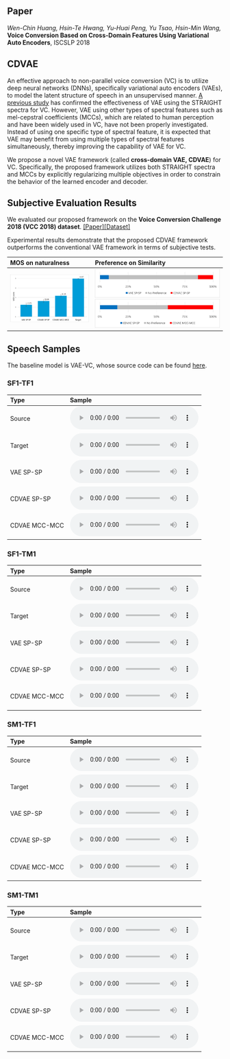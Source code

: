 ## Paper

_Wen-Chin Huang, Hsin-Te Hwang, Yu-Huai Peng, Yu Tsao, Hsin-Min Wang,_ **Voice Conversion Based on Cross-Domain Features Using Variational Auto Encoders**, ISCSLP 2018

## CDVAE

An effective approach to non-parallel voice conversion (VC) is to utilize deep neural networks (DNNs), specifically variational auto encoders (VAEs), to model the latent structure of speech in an unsupervised manner. [A previous study](https://arxiv.org/abs/1610.04019) has confirmed the effectiveness of VAE using the STRAIGHT spectra for VC. However, VAE using other types of spectral features such as mel-cepstral coefficients (MCCs), which are related to human perception and have been widely used in VC, have not been properly investigated. Instead of using one specific type of spectral feature, it is expected that VAE may benefit from using multiple types of spectral features simultaneously, thereby improving the capability of VAE for VC.

We propose a novel VAE framework (called **cross-domain VAE, CDVAE**) for VC. Specifically, the proposed framework utilizes both STRAIGHT spectra and MCCs by explicitly regularizing multiple objectives in order to constrain the behavior of the learned encoder and decoder.

## Subjective Evaluation Results

We evaluated our proposed framework on the **Voice Conversion Challenge 2018 (VCC 2018) dataset**. [[Paper]](https://arxiv.org/abs/1804.04262)[[Dataset]](https://datashare.is.ed.ac.uk/handle/10283/3061)

Experimental results demonstrate that the proposed CDVAE framework outperforms the conventional VAE framework in terms of subjective tests.

|MOS on naturalness|Preference on Similarity|
|:-------------|:------------------|
| ![Naturalness](/imgs/Subjective_Naturalness.png) | ![Similarity 1](/imgs/Subjective_Similarity1.png) ![Similarity 1](/imgs/Subjective_Similarity2.png)| 

## Speech Samples

The baseline model is VAE-VC, whose source code can be found [here](https://github.com/JeremyCCHsu/vae-npvc).

### SF1-TF1

|Type|Sample|
|:--|:--|
|Source|<audio controls="controls"><source type="audio/wav" src="samples/natural/SF1-30001.wav"></source></audio>|
|Target|<audio controls="controls"><source type="audio/wav" src="samples/natural/TF1-30001.wav"></source></audio>|
|VAE SP-SP|<audio controls="controls"><source type="audio/wav" src="samples/vae-sp2sp/SF1-TF1-30001-gau-GV.wav"></source></audio>|
|CDVAE SP-SP|<audio controls="controls"><source type="audio/wav" src="samples/cdvae-sp2sp/SF1-TF1-30001-gau-GV-sp2sp.wav"></source></audio>|
|CDVAE MCC-MCC|<audio controls="controls"><source type="audio/wav" src="samples/cdvae-mcc2mcc/SF1-TF1-30001-gau-GV-mcc2mcc.wav"></source></audio>|

### SF1-TM1

|Type|Sample|
|:--|:--|
|Source|<audio controls="controls"><source type="audio/wav" src="samples/natural/SF1-30001.wav"></source></audio>|
|Target|<audio controls="controls"><source type="audio/wav" src="samples/natural/TM1-30001.wav"></source></audio>|
|VAE SP-SP|<audio controls="controls"><source type="audio/wav" src="samples/vae-sp2sp/SF1-TM1-30001-gau-GV.wav"></source></audio>|
|CDVAE SP-SP|<audio controls="controls"><source type="audio/wav" src="samples/cdvae-sp2sp/SF1-TM1-30001-gau-GV-sp2sp.wav"></source></audio>|
|CDVAE MCC-MCC|<audio controls="controls"><source type="audio/wav" src="samples/cdvae-mcc2mcc/SF1-TM1-30001-gau-GV-mcc2mcc.wav"></source></audio>|

### SM1-TF1

|Type|Sample|
|:--|:--|
|Source|<audio controls="controls"><source type="audio/wav" src="samples/natural/SM1-30001.wav"></source></audio>|
|Target|<audio controls="controls"><source type="audio/wav" src="samples/natural/TF1-30001.wav"></source></audio>|
|VAE SP-SP|<audio controls="controls"><source type="audio/wav" src="samples/vae-sp2sp/SM1-TF1-30001-gau-GV.wav"></source></audio>|
|CDVAE SP-SP|<audio controls="controls"><source type="audio/wav" src="samples/cdvae-sp2sp/SM1-TF1-30001-gau-GV-sp2sp.wav"></source></audio>|
|CDVAE MCC-MCC|<audio controls="controls"><source type="audio/wav" src="samples/cdvae-mcc2mcc/SM1-TF1-30001-gau-GV-mcc2mcc.wav"></source></audio>|

### SM1-TM1

|Type|Sample|
|:--|:--|
|Source|<audio controls="controls"><source type="audio/wav" src="samples/natural/SM1-30001.wav"></source></audio>|
|Target|<audio controls="controls"><source type="audio/wav" src="samples/natural/TM1-30001.wav"></source></audio>|
|VAE SP-SP|<audio controls="controls"><source type="audio/wav" src="samples/vae-sp2sp/SM1-TM1-30001-gau-GV.wav"></source></audio>|
|CDVAE SP-SP|<audio controls="controls"><source type="audio/wav" src="samples/cdvae-sp2sp/SM1-TM1-30001-gau-GV-sp2sp.wav"></source></audio>|
|CDVAE MCC-MCC|<audio controls="controls"><source type="audio/wav" src="samples/cdvae-mcc2mcc/SM1-TM1-30001-gau-GV-mcc2mcc.wav"></source></audio>|
